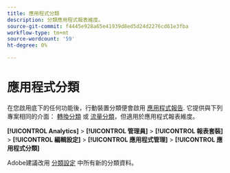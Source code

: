 ```yaml
---
title: 應用程式分類
description: 分類應用程式報表維度。
source-git-commit: f4445e928a65e41939d8ed5d24d2276cd61e3fba
workflow-type: tm+mt
source-wordcount: '59'
ht-degree: 0%

---
```


# 應用程式分類

在您啟用底下的任何功能後，行動裝置分類便會啟用 [應用程式報告](app-reporting.md). 它提供與下列專案相同的介面： [轉換分類](conversion-var-admin/conversion-classifications.md) 或 [流量分類](c-traffic-variables/traffic-classifications.md)，但適用於應用程式報表維度。

**[!UICONTROL Analytics]** > **[!UICONTROL 管理員]** > **[!UICONTROL 報表套裝]** > **[!UICONTROL 編輯設定]** > **[!UICONTROL 應用程式管理]** > **[!UICONTROL 應用程式分類]**

Adobe建議改用 [分類設定](/help/components/classifications/sets/overview.md) 中所有新的分類資料。

